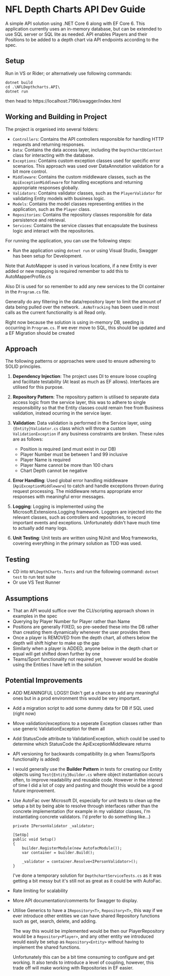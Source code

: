 # NFL Depth Charts API Dev Guide
A simple API solution using .NET Core 6 along with EF Core 6. This application currently uses an in-memory database, but can be extended to use SQL server or SQL lite as needed. API enables Players and their Positions to be added to a depth chart via API endpoints according to the spec. 

## Setup
Run in VS or Rider; or alternatively use following commands:
```
dotnet build
cd .\NFLDepthcharts.API\
dotnet run
```

then head to https://localhost:7196/swagger/index.html

## Working and Building in Project
The project is organised into several folders:

- `Controllers`: Contains the API controllers responsible for handling HTTP requests and returning responses.
- `Data`: Contains the data access layer, including the `DepthChartDbContext` class for interacting with the database.
- `Exceptions`: Contains custom exception classes used for specific error scenarios. This approach was used over DataAnnotation validation for a bit more control.
- `Middleware`: Contains the custom middleware classes, such as the `ApiExceptionMiddleware` for handling exceptions and returning appropriate responses globally.
- `Validators`: Contains validator classes, such as the `PlayerValidator` for validating Entity models with business logic.
- `Models`: Contains the model classes representing entities in the application, such as the `Player` class.
- `Repositories`: Contains the repository classes responsible for data persistence and retrieval.
- `Services`: Contains the service classes that encapsulate the business logic and interact with the repositories.

For running the application, you can use the following steps:
- Run the application using `dotnet run` or using Visual Studio, Swagger has been setup for Development.

Note that AutoMapper is used in various locations, if a new Entity is ever added or new mapping is required remember to add this to AutoMapperProfile.cs

Also DI is used for so remember to add any new services to the DI container in the `Program.cs` file.

Generally do any filtering in the data/repository layer to limit the amount of data being pulled over the network. `.AsNoTracking` has been used in most calls as the current functionality is all Read only.

Right now because the solution is using in-memory DB, seeding is occurring in `Program.cs`. If we ever move to SQL, this should be updated and a EF Migration should be created

## Approach

The following patterns or approaches were used to ensure adhereing to SOLID principles.

1. **Dependency Injection**: The project uses DI to ensure loose coupling and facilitate testability (At least as much as EF allows). Interfaces are utilised for this purpose.

2. **Repository Pattern**: The repository pattern is utilised to separate data access logic from the service layer, this was to adhere to single responsibility so that the Entity classes could remain free from Business validation, instead ocurring in the service layer.

3. **Validation**: Data validation is performed in the Service layer, using `{Entity}Validator.cs` class which will throw a custom `ValidationException` if any business constraints are broken. These rules are as follows:
    - Position is required (and must exist in our DB) 
    - Player Number must be between 1 and 99 inclusive
    - Player Name is required
    - Player Name cannot be more than 100 chars
    - Chart Depth cannot be negative

4. **Error Handling**: Used global error handling middleware (`ApiExceptionMiddleware`) to catch and handle exceptions thrown during request processing. The middleware returns appropriate error responses with meaningful error messages.

5. **Logging**: Logging is implemented using the Microsoft.Extensions.Logging framework. Loggers are injected into the relevant classes, such as controllers and repositories, to record important events and exceptions. Unfortunately didn't have much time to actually add many logs.

6. **Unit Testing**: Unit tests are written using NUnit and Moq frameworks, covering everything in the primary solution as TDD was used.

## Testing
- CD into `NFLDepthCharts.Tests` and run the following command: `dotnet test` to run test suite
- Or use VS Test Runner

## Assumptions
- That an API would suffice over the CLI/scripting approach shown in examples in the spec
- Querying by Player Number for Player rather than Name 
- Positions are generally FIXED, so pre-seeded these into the DB rather than creating them dynamically whenever the user provides them
- Once a player is REMOVED from the depth chart, all others below the depth will shift higher to make up the gap
- Similarly when a player is ADDED, anyone below in the depth chart or equal will get shifted down further by one
- Teams/Sport functionality not required yet, however would be doable using the Entities I have left in the solution

## Potential Improvements
- ADD MEANINGFUL LOGS!! Didn't get a chance to add any meaningful ones but in a prod environment this would be very important.
- Add a migration script to add some dummy data for DB if SQL used (right now)
- Move validation/exceptions to a seperate Exception classes rather than use generic ValidationException for them all
- Add StatusCode attribute to ValidationException, which could be used to determine which StatusCode the ApiExceptionMiddleware returns
- API versioning for backwards compatibility (e.g when Teams/Sports functionality is added)
- I would generally use the **Builder Pattern** in tests for creating our Entity objects using `Test{Entity}Builder.cs` where object instantiation occurs often, to improve readability and reusable code. However in the interest of time I did a lot of copy and pasting and thought this would be a good future improvement.
- Use AutoFac over Microsoft DI, especially for unit tests to clean up the setup a bit by being able to resolve through interfaces rather than the concrete implementation (for example in my validator classes, I'm instantiating concrete validators. I'd prefer to do something like...)
    ```
    private IPersonValidator _validator;

    [SetUp]
    public void Setup()
    {
        builder.RegisterModule(new AutofacModule());
        var container = builder.Build();

        _validator = container.Resolve<IPersonValidator>();
    }
    ```
    I've done a temporary solution for `DepthchartServiceTests.cs` as it was getting a bit messy but it's still not as great as it could be with AutoFac.
- Rate limiting for scalability
- More API documentation/comments for Swagger to display.
- Utilise Generics to have a `IRepository<T>`, `Repository<T>`, this way if we ever introduce other entities we can have shared Repository functions such as get, search, delete, and adding. 
  
  The way this would be implemented would be then our PlayerRepository would be a `Repository<Player>`, and any other entity we introduced would easily be setup as `Repository<Entity>` without having to implement the shared functions.
  
  Unfortunately this can be a bit time consuming to configure and get working.
  It also tends to introduce a level of coupling, however, this trade off will make working with Repositories in EF easier.